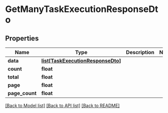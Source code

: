 # GetManyTaskExecutionResponseDto

## Properties
Name | Type | Description | Notes
------------ | ------------- | ------------- | -------------
**data** | [**list[TaskExecutionResponseDto]**](TaskExecutionResponseDto.md) |  | 
**count** | **float** |  | 
**total** | **float** |  | 
**page** | **float** |  | 
**page_count** | **float** |  | 

[[Back to Model list]](../README.md#documentation-for-models) [[Back to API list]](../README.md#documentation-for-api-endpoints) [[Back to README]](../README.md)


